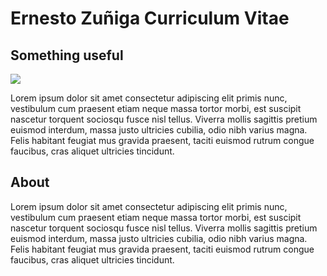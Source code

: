 # Ernesto Zuñiga Curriculum Vitae
## Something useful
![](https://i.imgur.com/2oKnRZ5.png)

Lorem ipsum dolor sit amet consectetur adipiscing elit primis nunc, vestibulum cum praesent etiam neque massa tortor morbi, est suscipit nascetur torquent sociosqu fusce nisl tellus. Viverra mollis sagittis pretium euismod interdum, massa justo ultricies cubilia, odio nibh varius magna. Felis habitant feugiat mus gravida praesent, taciti euismod rutrum congue faucibus, cras aliquet ultricies tincidunt.

## About

Lorem ipsum dolor sit amet consectetur adipiscing elit primis nunc, vestibulum cum praesent etiam neque massa tortor morbi, est suscipit nascetur torquent sociosqu fusce nisl tellus. Viverra mollis sagittis pretium euismod interdum, massa justo ultricies cubilia, odio nibh varius magna. Felis habitant feugiat mus gravida praesent, taciti euismod rutrum congue faucibus, cras aliquet ultricies tincidunt.